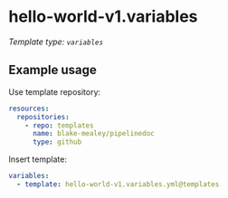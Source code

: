 # hello-world-v1.variables

_Template type: `variables`_

## Example usage

Use template repository:

```yaml
resources:
  repositories:
    - repo: templates
      name: blake-mealey/pipelinedoc
      type: github
```

Insert template:

```yaml
variables:
  - template: hello-world-v1.variables.yml@templates
```